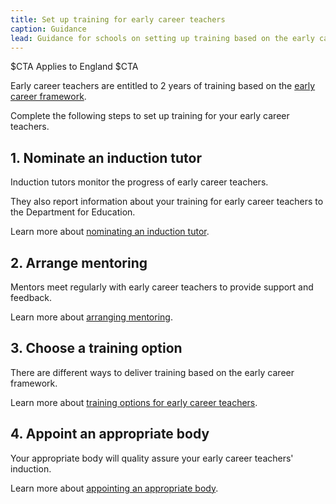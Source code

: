 ```yaml
---
title: Set up training for early career teachers
caption: Guidance
lead: Guidance for schools on setting up training based on the early career framework, part of induction for early career teachers.
---
```


$CTA
Applies to England
$CTA

Early career teachers are entitled to 2 years of training based on the [early career framework](https://www.gov.uk/government/publications/early-career-framework).

Complete the following steps to set up training for your early career teachers.


## 1. Nominate an induction tutor

Induction tutors monitor the progress of early career teachers.

They also report information about your training for early career teachers to the Department for Education.

Learn more about [nominating an induction tutor](/nominate-induction-tutor/).

## 2. Arrange mentoring

Mentors meet regularly with early career teachers to provide support and feedback.

Learn more about [arranging mentoring](/choose-mentors-for-early-career-teachers).

## 3. Choose a training option

There are different ways to deliver training based on the early career framework.

Learn more about [training options for early career teachers](/choose-training-option-early-career-teachers).

## 4. Appoint an appropriate body

Your appropriate body will quality assure your early career teachers' induction.

Learn more about [appointing an appropriate body](/appoint-an-appropriate-body-early-career-teachers).
